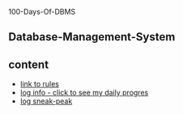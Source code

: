100-Days-Of-DBMS

## Database-Management-System

## content
* [link to rules](rules.md)
* [log info - click to see my daily progres](log.md)
* [log sneak-peak](README.md)
